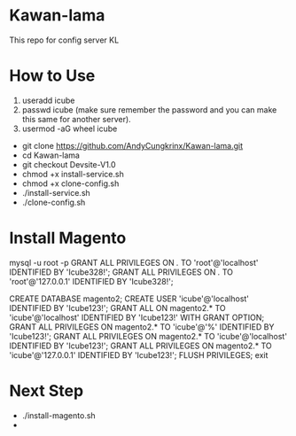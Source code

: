 # Kawan-lama
This repo for config server KL

# How to Use
1. useradd icube
2. passwd icube (make sure remember the password and you can make this same for another server).
3. usermod -aG wheel icube

 - git clone https://github.com/AndyCungkrinx/Kawan-lama.git
 - cd Kawan-lama
 - git checkout Devsite-V1.0
 - chmod +x install-service.sh
 - chmod +x clone-config.sh
 - ./install-service.sh
 - ./clone-config.sh
 
# Install Magento
mysql -u root -p
GRANT ALL PRIVILEGES ON *.* TO 'root'@'localhost' IDENTIFIED BY 'Icube328!';
GRANT ALL PRIVILEGES ON *.* TO 'root'@'127.0.0.1' IDENTIFIED BY 'Icube328!';

CREATE DATABASE magento2;
CREATE USER 'icube'@'localhost' IDENTIFIED BY 'Icube123!';
GRANT ALL ON magento2.* TO 'icube'@'localhost' IDENTIFIED BY 'Icube123!' WITH GRANT OPTION;
GRANT ALL PRIVILEGES ON magento2.* TO 'icube'@'%' IDENTIFIED BY 'Icube123!';
GRANT ALL PRIVILEGES ON magento2.* TO 'icube'@'localhost' IDENTIFIED BY 'Icube123!';
GRANT ALL PRIVILEGES ON magento2.* TO 'icube'@'127.0.0.1' IDENTIFIED BY 'Icube123!';
FLUSH PRIVILEGES;
exit

# Next Step
 - ./install-magento.sh
 - 
  
